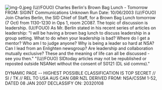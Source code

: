 ![img-0.jpeg](img-0.jpeg)
(U//FOUO) Charles Berlin's Brown Bag Lunch - Tomorrow
FROM: SIGINT Communications
Unknown
Run Date: 10/06/2003
(U//FOUO) Join Charles Berlin, the SID Chief of Staff, for a Brown Bag Lunch tomorrow (7 Oct) from 1130-1230 in Ops 1, room 2C087. The topic of discussion is leadership.
(U//FOUO) As Mr. Berlin stated in his recent series of articles on leadership: "I will be having a brown bag lunch to discuss leadership in a group setting. What to do when your leadership is bad? Where do I get a mentor? Who am I to judge anyone? Why is being a leader so hard at NSA? Can I lead from an Enlighten newsgroup? Are leadership and collaboration mutually exclusive? These and the meaning of life can all be discussed - see you then."
"(U//FOUO) SIDtoday articles may not be republished or reposted outside NSANet without the consent of S0121 (DL sid comms)."

DYNAMIC PAGE -- HIGHEST POSSIBLE CLASSIFICATION IS TOP SECRET // SI / TK // REL TO USA AUS CAN GBR NZL DERIVED FROM: NSA/CSSM 1-52, DATED 08 JAN 2007 DECLASSIFY ON: 20320108
